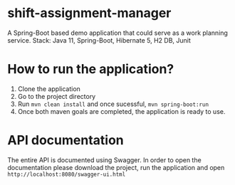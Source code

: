 # shift-assignment-manager
A Spring-Boot based demo application that could serve as a work planning service. Stack: Java 11, Spring-Boot, Hibernate 5, H2 DB, Junit

# How to run the application?
1. Clone the application
2. Go to the project directory
3. Run `mvn clean install` and once sucessful, `mvn spring-boot:run`
4. Once both maven goals are completed, the application is ready to use.

# API documentation
The entire API is documented using Swagger. In order to open the documentation please download the project, run the application and open `http://localhost:8080/swagger-ui.html`
